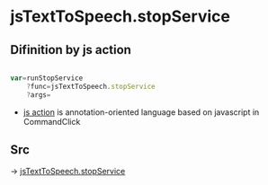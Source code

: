 # jsTextToSpeech.stopService

## Difinition by js action

```js.js

var=runStopService
	?func=jsTextToSpeech.stopService
	?args=

```

- [js action]() is annotation-oriented language based on javascript in CommandClick

## Src

-> [jsTextToSpeech.stopService](https://github.com/puutaro/CommandClick/blob/master/app/src/main/java/com/puutaro/commandclick/fragment_lib/terminal_fragment/js_interface/JsTextToSpeech.kt#L36)



